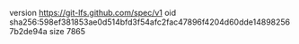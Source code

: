 version https://git-lfs.github.com/spec/v1
oid sha256:598ef381853ae0d514bfd3f54afc2fac47896f4204d60dde148982567b2de94a
size 7865
